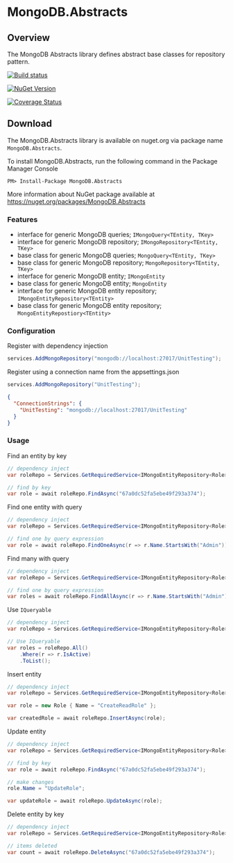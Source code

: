 # MongoDB.Abstracts

## Overview

The MongoDB Abstracts library defines abstract base classes for repository pattern.

[![Build status](https://github.com/loresoft/MongoDB.Abstracts/workflows/Build/badge.svg)](https://github.com/loresoft/MongoDB.Abstracts/actions)

[![NuGet Version](https://img.shields.io/nuget/v/MongoDB.Abstracts.svg?style=flat-square)](https://www.nuget.org/packages/MongoDB.Abstracts/)   

[![Coverage Status](https://coveralls.io/repos/github/loresoft/MongoDB.Abstracts/badge.svg?branch=master)](https://coveralls.io/github/loresoft/MongoDB.Abstracts?branch=master)

## Download

The MongoDB.Abstracts library is available on nuget.org via package name `MongoDB.Abstracts`.

To install MongoDB.Abstracts, run the following command in the Package Manager Console

    PM> Install-Package MongoDB.Abstracts
    
More information about NuGet package available at
<https://nuget.org/packages/MongoDB.Abstracts>


### Features

* interface for generic MongoDB queries; `IMongoQuery<TEntity, TKey>`
* interface for generic MongoDB repository; `IMongoRepository<TEntity, TKey>`
* base class for generic MongoDB queries; `MongoQuery<TEntity, TKey>`
* base class for generic MongoDB repository; `MongoRepository<TEntity, TKey>`
* interface for generic MongoDB entity; `IMongoEntity`
* base class for generic MongoDB entity; `MongoEntity`
* interface for generic MongoDB entity repository; `IMongoEntityRepository<TEntity>`
* base class for generic MongoDB entity repository; `MongoEntityRepostiory<TEntity>`

### Configuration

Register with dependency injection

```c#
services.AddMongoRepository("mongodb://localhost:27017/UnitTesting");
```

Register using a connection name from the appsettings.json

```c#
services.AddMongoRepository("UnitTesting");
```

```json
{
  "ConnectionStrings": {
    "UnitTesting": "mongodb://localhost:27017/UnitTesting"
  }
}
```

### Usage

Find an entity by key

```c#
// dependency inject
var roleRepo = Services.GetRequiredService<IMongoEntityRepository<Role>>();

// find by key
var role = await roleRepo.FindAsync("67a0dc52fa5ebe49f293a374");
```

Find one entity with query

```c#
// dependency inject
var roleRepo = Services.GetRequiredService<IMongoEntityRepository<Role>>();

// find one by query expression
var role = await roleRepo.FindOneAsync(r => r.Name.StartsWith("Admin"))
```

Find many with query

```c#
// dependency inject
var roleRepo = Services.GetRequiredService<IMongoEntityRepository<Role>>();

// find one by query expression
var roles = await roleRepo.FindAllAsync(r => r.Name.StartsWith("Admin"))
```

Use `IQueryable`

```c#
// dependency inject
var roleRepo = Services.GetRequiredService<IMongoEntityRepository<Role>>();

// Use IQueryable
var roles = roleRepo.All()
    .Where(r => r.IsActive)
    .ToList();
```

Insert entity

```c#
// dependency inject
var roleRepo = Services.GetRequiredService<IMongoEntityRepository<Role>>();

var role = new Role { Name = "CreateReadRole" };

var createdRole = await roleRepo.InsertAsync(role);
```

Update entity

```c#
// dependency inject
var roleRepo = Services.GetRequiredService<IMongoEntityRepository<Role>>();

// find by key
var role = await roleRepo.FindAsync("67a0dc52fa5ebe49f293a374");

// make changes
role.Name = "UpdateRole";

var updateRole = await roleRepo.UpdateAsync(role);
```

Delete entity by key

```c#
// dependency inject
var roleRepo = Services.GetRequiredService<IMongoEntityRepository<Role>>();

// items deleted
var count = await roleRepo.DeleteAsync("67a0dc52fa5ebe49f293a374");
```

